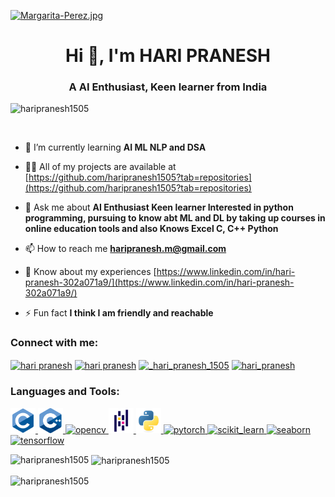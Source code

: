 [![Margarita-Perez.jpg](https://i.postimg.cc/R0whN5b2/Margarita-Perez.jpg)](https://postimg.cc/B8Q4Vy3C)
<h1 align="center">Hi 👋, I'm HARI PRANESH</h1>
<h3 align="center">A AI Enthusiast, Keen learner from India</h3>

<p align="left"> <img src="https://komarev.com/ghpvc/?username=haripranesh1505&label=Profile%20views&color=0e75b6&style=flat" alt="haripranesh1505" /> </p>

<p align="left"> <a href="https://twitter.com/" target="blank"><img src="https://img.shields.io/twitter/follow/?logo=twitter&style=for-the-badge" alt="" /></a> </p>

- 🌱 I’m currently learning **AI ML NLP and DSA**

- 👨‍💻 All of my projects are available at [https://github.com/haripranesh1505?tab=repositories](https://github.com/haripranesh1505?tab=repositories)

- 💬 Ask me about **AI Enthusiast Keen learner Interested in python programming, pursuing to know abt ML and DL by taking up courses in online education tools and also Knows Excel C, C++ Python**

- 📫 How to reach me **haripranesh.m@gmail.com**

- 📄 Know about my experiences [https://www.linkedin.com/in/hari-pranesh-302a071a9/](https://www.linkedin.com/in/hari-pranesh-302a071a9/)

- ⚡ Fun fact **I think I am friendly and reachable**

<h3 align="left">Connect with me:</h3>
<p align="left">
<a href="https://linkedin.com/in/hari pranesh" target="blank"><img align="center" src="https://raw.githubusercontent.com/rahuldkjain/github-profile-readme-generator/master/src/images/icons/Social/linked-in-alt.svg" alt="hari pranesh" height="30" width="40" /></a>
<a href="https://fb.com/hari pranesh" target="blank"><img align="center" src="https://raw.githubusercontent.com/rahuldkjain/github-profile-readme-generator/master/src/images/icons/Social/facebook.svg" alt="hari pranesh" height="30" width="40" /></a>
<a href="https://instagram.com/_hari_pranesh_1505" target="blank"><img align="center" src="https://raw.githubusercontent.com/rahuldkjain/github-profile-readme-generator/master/src/images/icons/Social/instagram.svg" alt="_hari_pranesh_1505" height="30" width="40" /></a>
<a href="https://www.leetcode.com/hari_pranesh" target="blank"><img align="center" src="https://raw.githubusercontent.com/rahuldkjain/github-profile-readme-generator/master/src/images/icons/Social/leet-code.svg" alt="hari_pranesh" height="30" width="40" /></a>
</p>

<h3 align="left">Languages and Tools:</h3>
<p align="left"> <a href="https://www.cprogramming.com/" target="_blank" rel="noreferrer"> <img src="https://raw.githubusercontent.com/devicons/devicon/master/icons/c/c-original.svg" alt="c" width="40" height="40"/> </a> <a href="https://www.w3schools.com/cpp/" target="_blank" rel="noreferrer"> <img src="https://raw.githubusercontent.com/devicons/devicon/master/icons/cplusplus/cplusplus-original.svg" alt="cplusplus" width="40" height="40"/> </a> <a href="https://opencv.org/" target="_blank" rel="noreferrer"> <img src="https://www.vectorlogo.zone/logos/opencv/opencv-icon.svg" alt="opencv" width="40" height="40"/> </a> <a href="https://pandas.pydata.org/" target="_blank" rel="noreferrer"> <img src="https://raw.githubusercontent.com/devicons/devicon/2ae2a900d2f041da66e950e4d48052658d850630/icons/pandas/pandas-original.svg" alt="pandas" width="40" height="40"/> </a> <a href="https://www.python.org" target="_blank" rel="noreferrer"> <img src="https://raw.githubusercontent.com/devicons/devicon/master/icons/python/python-original.svg" alt="python" width="40" height="40"/> </a> <a href="https://pytorch.org/" target="_blank" rel="noreferrer"> <img src="https://www.vectorlogo.zone/logos/pytorch/pytorch-icon.svg" alt="pytorch" width="40" height="40"/> </a> <a href="https://scikit-learn.org/" target="_blank" rel="noreferrer"> <img src="https://upload.wikimedia.org/wikipedia/commons/0/05/Scikit_learn_logo_small.svg" alt="scikit_learn" width="40" height="40"/> </a> <a href="https://seaborn.pydata.org/" target="_blank" rel="noreferrer"> <img src="https://seaborn.pydata.org/_images/logo-mark-lightbg.svg" alt="seaborn" width="40" height="40"/> </a> <a href="https://www.tensorflow.org" target="_blank" rel="noreferrer"> <img src="https://www.vectorlogo.zone/logos/tensorflow/tensorflow-icon.svg" alt="tensorflow" width="40" height="40"/> </a> </p>

<p><img align="left" src="https://github-readme-stats.vercel.app/api/top-langs?username=haripranesh1505&show_icons=true&locale=en&layout=compact" alt="haripranesh1505" /></p>

<p>&nbsp;<img align="center" src="https://github-readme-stats.vercel.app/api?username=haripranesh1505&show_icons=true&locale=en" alt="haripranesh1505" /></p>

<p><img align="center" src="https://github-readme-streak-stats.herokuapp.com/?user=haripranesh1505&" alt="haripranesh1505" /></p>
